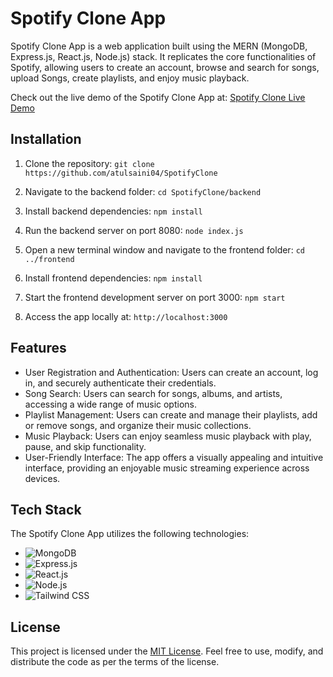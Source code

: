 # Spotify Clone App

Spotify Clone App is a web application built using the MERN (MongoDB, Express.js, React.js, Node.js) stack. It replicates the core functionalities of Spotify, allowing users to create an account, browse and search for songs, upload Songs, create playlists, and enjoy music playback.

Check out the live demo of the Spotify Clone App at:  [Spotify Clone Live Demo](https://spotifyclone29.vercel.app/home)

## Installation

1. Clone the repository:
```git clone https://github.com/atulsaini04/SpotifyClone```

2. Navigate to the backend folder:
```cd SpotifyClone/backend```


3. Install backend dependencies:
```npm install```

4. Run the backend server on port 8080:
```node index.js```

5. Open a new terminal window and navigate to the frontend folder:
```cd ../frontend```

6. Install frontend dependencies:
```npm install```

7. Start the frontend development server on port 3000:
```npm start```

8. Access the app locally at: `http://localhost:3000`

## Features

- User Registration and Authentication: Users can create an account, log in, and securely authenticate their credentials.
- Song Search: Users can search for songs, albums, and artists, accessing a wide range of music options.
- Playlist Management: Users can create and manage their playlists, add or remove songs, and organize their music collections.
- Music Playback: Users can enjoy seamless music playback with play, pause, and skip functionality.
- User-Friendly Interface: The app offers a visually appealing and intuitive interface, providing an enjoyable music streaming experience across devices.

## Tech Stack

The Spotify Clone App utilizes the following technologies:

- ![MongoDB](https://img.shields.io/badge/-MongoDB-47A248?style=flat-square&logo=mongodb&logoColor=white)
- ![Express.js](https://img.shields.io/badge/-Express.js-000000?style=flat-square&logo=express&logoColor=white)
- ![React.js](https://img.shields.io/badge/-React.js-61DAFB?style=flat-square&logo=react&logoColor=black)
- ![Node.js](https://img.shields.io/badge/-Node.js-339933?style=flat-square&logo=node.js&logoColor=white)
- ![Tailwind CSS](https://img.shields.io/badge/-Tailwind_CSS-38B2AC?style=flat-square&logo=tailwind-css&logoColor=white)

## License

This project is licensed under the [MIT License](LICENSE). Feel free to use, modify, and distribute the code as per the terms of the license.
